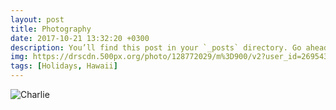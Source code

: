 ```yaml
---
layout: post
title: Photography
date: 2017-10-21 13:32:20 +0300
description: You’ll find this post in your `_posts` directory. Go ahead and edit it and re-build the site to see your changes. # Add post description (optional)
img: https://drscdn.500px.org/photo/128772029/m%3D900/v2?user_id=269543&webp=true&sig=3573fcc3e326aa1d8b30760ab4589b9ae2843fedc680a6919516b3fced6e3368 # Add image post (optional)
tags: [Holidays, Hawaii]
---
```


![Charlie](https://drscdn.500px.org/photo/132194353/m%3D900/v2?user_id=269543&webp=true&sig=52e8bcf231c701d5620382b29fa66d118d28475e7cf028ecc4fdc8a58f4a4405)

